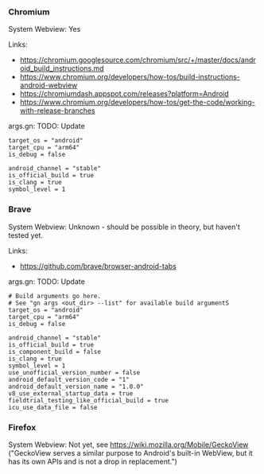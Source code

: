 ### Chromium
System Webview: Yes

Links:
* https://chromium.googlesource.com/chromium/src/+/master/docs/android_build_instructions.md
* https://www.chromium.org/developers/how-tos/build-instructions-android-webview
* https://chromiumdash.appspot.com/releases?platform=Android
* https://www.chromium.org/developers/how-tos/get-the-code/working-with-release-branches

args.gn: TODO: Update
```
target_os = "android"
target_cpu = "arm64"
is_debug = false 

android_channel = "stable"
is_official_build = true
is_clang = true
symbol_level = 1
```

### Brave
System Webview: Unknown - should be possible in theory, but haven't tested yet.

Links:
* https://github.com/brave/browser-android-tabs

args.gn: TODO: Update
```
# Build arguments go here.
# See "gn args <out_dir> --list" for available build argumentS
target_os = "android"
target_cpu = "arm64"
is_debug = false

android_channel = "stable"
is_official_build = true
is_component_build = false
is_clang = true
symbol_level = 1
use_unofficial_version_number = false
android_default_version_code = "1"
android_default_version_name = "1.0.0"
v8_use_external_startup_data = true
fieldtrial_testing_like_official_build = true
icu_use_data_file = false
```


### Firefox
System Webview: Not yet, see https://wiki.mozilla.org/Mobile/GeckoView ("GeckoView serves a similar purpose to Android's built-in WebView, but it has its own APIs and is not a drop in replacement.")